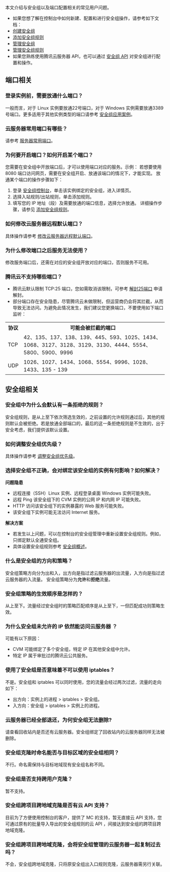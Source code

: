 本文介绍与安全组以及端口配置相关的常见用户问题。
- 如果您想了解在控制台中如何新建、配置和进行安全组操作，请参考如下文档：
 - [创建安全组](https://cloud.tencent.com/document/product/213/39738)
 - [添加安全组规则](https://cloud.tencent.com/document/product/213/39740)
 - [管理安全组](https://cloud.tencent.com/document/product/213/39752)
 - [管理安全组规则](https://cloud.tencent.com/document/product/213/39739)
- 如果您熟练使用腾讯云服务器 API，也可以通过 [安全组 API](https://cloud.tencent.com/document/product/213/12447) 对安全组进行配置和操作。

## 端口相关

### 登录实例前，需要放通什么端口？
一般而言，对于 Linux 实例要放通22号端口，对于 Windows 实例需要放通3389号端口。更多适用于其他实例类型的端口请参考 [安全组应用案例](https://cloud.tencent.com/document/product/213/34601)。

### 云服务器常用端口有哪些？

请参考 [服务器常用端口](https://cloud.tencent.com/document/product/213/12451)。

### 为何要开启端口？如何开启某个端口？

您需要在安全组中开放端口后，才可以使用端口对应的服务。示例：
若想要使用 8080 端口访问网页，需要在安全组开启、放通该端口的情况下，才能实现。
放通某个端口的操作步骤如下：
1. 登录 [安全组控制台](https://console.cloud.tencent.com/vpc/securitygroup)，单击该实例绑定的安全组，进入详情页。
2. 选择入站规则/出站规则，单击添加规则。
3. 填写您的 IP 地址（段）及需要放通的端口信息，选择允许放通。
详细操作步骤，请参见 [添加安全组规则](https://cloud.tencent.com/document/product/213/39740)。

### 如何修改云服务器远程默认端口？

具体操作请参考 [修改云服务器远程默认端口](https://cloud.tencent.com/document/product/213/42838)。


### 为什么修改端口之后服务无法使用？

修改服务端口后，还需在对应的安全组开放对应的端口，否则服务不可用。

### 腾讯云不支持哪些端口？

- 腾讯云默认限制 TCP:25 端口，您如需取消该限制，可参考 [解封25端口](https://cloud.tencent.com/document/product/213/40436) 申请解封。
- 部分端口存在安全隐患，尽管腾讯云未做限制，但运营商仍会将其拦截，从而导致无法访问。为避免此情况发生，我们建议您更换端口，不要使用如下端口监听：
<table>
<tr><th>协议</th><th>可能会被拦截的端口</th></tr>
<tr><td>TCP</td><td>42、135、137、138、139、445、593、1025、1434、1068、3127、3128、3129、3130、4444、5554、5800、5900、9996</td></tr>
<tr><td>UDP</td><td>1026、1027、1434、1068、5554、9996、1028、1433、135 - 139</td></tr>
</table>


## 安全组相关

### 安全组中为什么会默认有一条拒绝的规则？

安全组规则，是从上至下依次筛选生效的，之前设置的允许规则通过后，其他的规则默认会被拒绝。若是放通全部端口的，最后的这一条拒绝规则是不生效的，出于安全考虑，我们提供该默认设置。

### 如何调整安全组优先级？

具体操作请参考 [调整安全组优先级](https://cloud.tencent.com/document/product/213/42842)。

### 选择安全组不正确，会对绑定该安全组的实例有何影响？如何解决？

**问题隐患**

- 远程连接（SSH）Linux 实例、远程登录桌面 Windows 实例可能失败。
- 远程 Ping 该安全组下的 CVM 实例的公网 IP 和内网 IP 可能失败。
- HTTP 访问该安全组下的实例暴露的 Web 服务可能失败。
- 该安全组下实例可能无法访问 Internet 服务。

**解决方案**

- 若发生以上问题，可以在控制台的安全组管理中重新设置安全组规则。例如，只绑定默认全通安全组。
- 具体设置安全组规则参考 [安全组概述](https://cloud.tencent.com/document/product/213/12452)。

### 什么是安全组的方向和策略？

安全组策略方向分为出和入，出方向是指过滤云服务器的出流量，入方向是指过滤云服务器的入流量。
安全组策略分为**允许**和**拒绝**流量。

### 安全组策略的生效顺序是怎样的？

从上至下。流量经过安全组时的策略匹配顺序是从上至下，一但匹配成功则策略生效。

### 为什么安全组未允许的 IP 依然能访问云服务器 ？

可能有以下原因：
- CVM 可能绑定了多个安全组，特定 IP 在其他安全组中允许。
- 特定 IP 属于审批过的腾讯云公共服务。

### 使用了安全组是否意味着不可以使用 iptables？

不是。安全组和 iptables 可以同时使用，您的流量会经过两次过滤，流量的走向如下：
- 出方向：实例上的进程 > iptables > 安全组。
- 入方向：安全组 > iptables > 实例上的进程。

### 云服务器已经全部退还，为何安全组无法删除?

请查看回收站内是否还有云服务器。安全组绑定了回收站内的云服务器同样无法被删除。

### 安全组克隆时命名能否与目标区域的安全组相同？

不行。命名需保持与目标地域现有安全组名称不同。

### 安全组是否支持跨用户克隆？

暂不支持。

### 安全组跨项目跨地域克隆是否有云 API 支持？

目前为了方便使用控制台的客户，提供了 MC 的支持，暂无直接云 API 支持，您可通过原有的批量导入导出的安全组规则的云 API ，间接达到安全组的跨项目跨地域克隆。

### 安全组跨项目跨地域克隆，会将安全组管理的云服务器一起复制过去吗？

不会，安全组跨地域克隆，只将原安全组出入口规则克隆，云服务器需另行关联。
